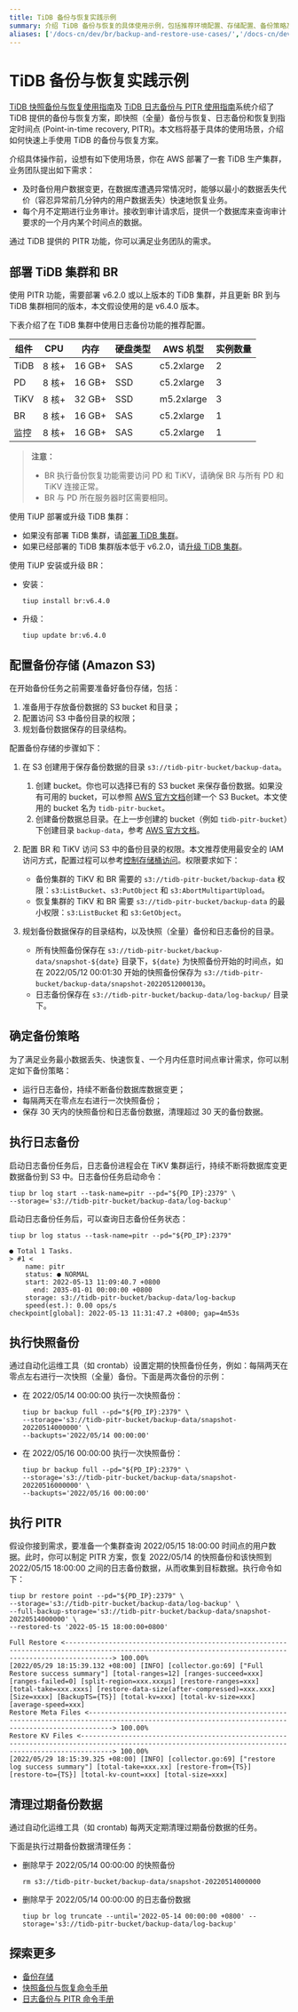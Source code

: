 ```yaml
---
title: TiDB 备份与恢复实践示例
summary: 介绍 TiDB 备份与恢复的具体使用示例，包括推荐环境配置、存储配置、备份策略及如何进行备份与恢复。
aliases: ['/docs-cn/dev/br/backup-and-restore-use-cases/','/docs-cn/dev/reference/tools/br/use-cases/','/docs-cn/dev/how-to/maintain/backup-and-restore/br-best-practices/','/docs-cn/dev/reference/tools/br/br-best-practices/','/zh/tidb/dev/backup-and-restore-use-cases-for-maintain/']
---
```


# TiDB 备份与恢复实践示例

[TiDB 快照备份与恢复使用指南](/br/br-snapshot-guide.md)及 [TiDB 日志备份与 PITR 使用指南](/br/br-pitr-guide.md)系统介绍了 TiDB 提供的备份与恢复方案，即快照（全量）备份与恢复、日志备份和恢复到指定时间点 (Point-in-time recovery, PITR)。本文档将基于具体的使用场景，介绍如何快速上手使用 TiDB 的备份与恢复方案。

介绍具体操作前，设想有如下使用场景，你在 AWS 部署了一套 TiDB 生产集群，业务团队提出如下需求：

- 及时备份用户数据变更，在数据库遭遇异常情况时，能够以最小的数据丢失代价（容忍异常前几分钟内的用户数据丢失）快速地恢复业务。
- 每个月不定期进行业务审计。接收到审计请求后，提供一个数据库来查询审计要求的一个月内某个时间点的数据。

通过 TiDB 提供的 PITR 功能，你可以满足业务团队的需求。

## 部署 TiDB 集群和 BR

使用 PITR 功能，需要部署 v6.2.0 或以上版本的 TiDB 集群，并且更新 BR 到与 TiDB 集群相同的版本，本文假设使用的是 v6.4.0 版本。

下表介绍了在 TiDB 集群中使用日志备份功能的推荐配置。

|**组件** | **CPU** | **内存** |**硬盘类型** | **AWS 机型** | **实例数量** |
| --- | --- | --- | --- | --- | --- |
| TiDB | 8 核+ | 16 GB+ | SAS | c5.2xlarge | 2 |
| PD | 8 核+ | 16 GB+ | SSD | c5.2xlarge | 3 |
| TiKV | 8 核+ | 32 GB+ | SSD | m5.2xlarge | 3 |
| BR | 8 核+ | 16 GB+ | SAS | c5.2xlarge | 1 |
| 监控 | 8 核+ | 16 GB+ | SAS | c5.2xlarge | 1 |

> **注意：**
>
> - BR 执行备份恢复功能需要访问 PD 和 TiKV，请确保 BR 与所有 PD 和 TiKV 连接正常。
> - BR 与 PD 所在服务器时区需要相同。

使用 TiUP 部署或升级 TiDB 集群：

- 如果没有部署 TiDB 集群，请[部署 TiDB 集群](/production-deployment-using-tiup.md)。
- 如果已经部署的 TiDB 集群版本低于 v6.2.0，请[升级 TiDB 集群](/upgrade-tidb-using-tiup.md)。

使用 TiUP 安装或升级 BR：

- 安装：

    ```shell
    tiup install br:v6.4.0
    ```

- 升级：

    ```shell
    tiup update br:v6.4.0
    ```

## 配置备份存储 (Amazon S3)

在开始备份任务之前需要准备好备份存储，包括：

1. 准备用于存放备份数据的 S3 bucket 和目录；
2. 配置访问 S3 中备份目录的权限；
3. 规划备份数据保存的目录结构。

配置备份存储的步骤如下：

1. 在 S3 创建用于保存备份数据的目录 `s3://tidb-pitr-bucket/backup-data`。

    1. 创建 bucket。你也可以选择已有的 S3 bucket 来保存备份数据。如果没有可用的 bucket，可以参照 [AWS 官方文档](https://docs.aws.amazon.com/zh_cn/AmazonS3/latest/user-guide/create-bucket.html)创建一个 S3 Bucket。本文使用的 bucket 名为 `tidb-pitr-bucket`。
    2. 创建备份数据总目录。在上一步创建的 bucket（例如 `tidb-pitr-bucket`）下创建目录 `backup-data`，参考 [AWS 官方文档](https://docs.aws.amazon.com/zh_cn/AmazonS3/latest/user-guide/create-folder.html)。

2. 配置 BR 和 TiKV 访问 S3 中的备份目录的权限。本文推荐使用最安全的 IAM 访问方式，配置过程可以参考[控制存储桶访问](https://docs.aws.amazon.com/zh_cn/AmazonS3/latest/userguide/walkthrough1.html)。权限要求如下：

    - 备份集群的 TiKV 和 BR 需要的 `s3://tidb-pitr-bucket/backup-data` 权限：`s3:ListBucket`、`s3:PutObject` 和 `s3:AbortMultipartUpload`。
    - 恢复集群的 TiKV 和 BR 需要 `s3://tidb-pitr-bucket/backup-data` 的最小权限：`s3:ListBucket` 和 `s3:GetObject`。

3. 规划备份数据保存的目录结构，以及快照（全量）备份和日志备份的目录。

    - 所有快照备份保存在 `s3://tidb-pitr-bucket/backup-data/snapshot-${date}` 目录下，`${date}` 为快照备份开始的时间点，如在 2022/05/12 00:01:30 开始的快照备份保存为 `s3://tidb-pitr-bucket/backup-data/snapshot-20220512000130`。
    - 日志备份保存在 `s3://tidb-pitr-bucket/backup-data/log-backup/` 目录下。

## 确定备份策略

为了满足业务最小数据丢失、快速恢复、一个月内任意时间点审计需求，你可以制定如下备份策略：

- 运行日志备份，持续不断备份数据库数据变更；
- 每隔两天在零点左右进行一次快照备份；
- 保存 30 天内的快照备份和日志备份数据，清理超过 30 天的备份数据。

## 执行日志备份

启动日志备份任务后，日志备份进程会在 TiKV 集群运行，持续不断将数据库变更数据备份到 S3 中。日志备份任务启动命令：

```shell
tiup br log start --task-name=pitr --pd="${PD_IP}:2379" \
--storage='s3://tidb-pitr-bucket/backup-data/log-backup'
```

启动日志备份任务后，可以查询日志备份任务状态：

```shell
tiup br log status --task-name=pitr --pd="${PD_IP}:2379"

● Total 1 Tasks.
> #1 <
    name: pitr
    status: ● NORMAL
    start: 2022-05-13 11:09:40.7 +0800
      end: 2035-01-01 00:00:00 +0800
    storage: s3://tidb-pitr-bucket/backup-data/log-backup
    speed(est.): 0.00 ops/s
checkpoint[global]: 2022-05-13 11:31:47.2 +0800; gap=4m53s
```

## 执行快照备份

通过自动化运维工具（如 crontab）设置定期的快照备份任务，例如：每隔两天在零点左右进行一次快照（全量）备份。下面是两次备份的示例：

- 在 2022/05/14 00:00:00 执行一次快照备份：

    ```shell
    tiup br backup full --pd="${PD_IP}:2379" \
    --storage='s3://tidb-pitr-bucket/backup-data/snapshot-20220514000000' \
    --backupts='2022/05/14 00:00:00'
    ```

- 在 2022/05/16 00:00:00 执行一次快照备份：

    ```shell
    tiup br backup full --pd="${PD_IP}:2379" \
    --storage='s3://tidb-pitr-bucket/backup-data/snapshot-20220516000000' \
    --backupts='2022/05/16 00:00:00'
    ```

## 执行 PITR

假设你接到需求，要准备一个集群查询 2022/05/15 18:00:00 时间点的用户数据。此时，你可以制定 PITR 方案，恢复 2022/05/14 的快照备份和该快照到 2022/05/15 18:00:00 之间的日志备份数据，从而收集到目标数据。执行命令如下：

```shell
tiup br restore point --pd="${PD_IP}:2379" \
--storage='s3://tidb-pitr-bucket/backup-data/log-backup' \
--full-backup-storage='s3://tidb-pitr-bucket/backup-data/snapshot-20220514000000' \
--restored-ts '2022-05-15 18:00:00+0800'

Full Restore <--------------------------------------------------------------------------------------------------------------------------------------------------------> 100.00%
[2022/05/29 18:15:39.132 +08:00] [INFO] [collector.go:69] ["Full Restore success summary"] [total-ranges=12] [ranges-succeed=xxx] [ranges-failed=0] [split-region=xxx.xxxµs] [restore-ranges=xxx] [total-take=xxx.xxxs] [restore-data-size(after-compressed)=xxx.xxx] [Size=xxxx] [BackupTS={TS}] [total-kv=xxx] [total-kv-size=xxx] [average-speed=xxx]
Restore Meta Files <--------------------------------------------------------------------------------------------------------------------------------------------------> 100.00%
Restore KV Files <----------------------------------------------------------------------------------------------------------------------------------------------------> 100.00%
[2022/05/29 18:15:39.325 +08:00] [INFO] [collector.go:69] ["restore log success summary"] [total-take=xxx.xx] [restore-from={TS}] [restore-to={TS}] [total-kv-count=xxx] [total-size=xxx]
```

## 清理过期备份数据

通过自动化运维工具（如 crontab) 每两天定期清理过期备份数据的任务。

下面是执行过期备份数据清理任务：

- 删除早于 2022/05/14 00:00:00 的快照备份

  ```shell
  rm s3://tidb-pitr-bucket/backup-data/snapshot-20220514000000
  ```

- 删除早于 2022/05/14 00:00:00 的日志备份数据

  ```shell
  tiup br log truncate --until='2022-05-14 00:00:00 +0800' --storage='s3://tidb-pitr-bucket/backup-data/log-backup'
  ```

## 探索更多

- [备份存储](/br/backup-and-restore-storages.md)
- [快照备份与恢复命令手册](/br/br-snapshot-manual.md)
- [日志备份与 PITR 命令手册](/br/br-pitr-manual.md)
